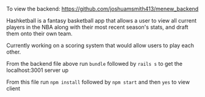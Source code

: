 To view the backend: https://github.com/joshuamsmith413/menew_backend

Hashketball is a fantasy basketball app that allows a user to view all current players in the NBA along with their most recent season's stats, and draft them onto their own team.

Currently working on a scoring system that would allow users to play each other.

From the backend file above run `bundle` followed by `rails s` to get the localhost:3001 server up

From this file run `npm install` followed by `npm start` and then `yes` to view client
